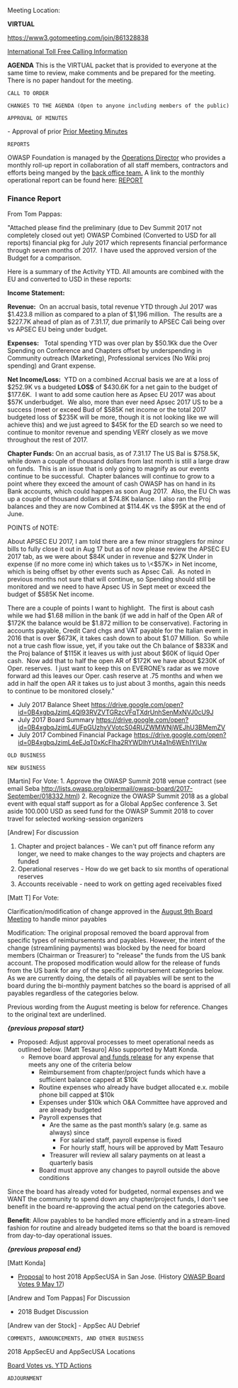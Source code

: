 Meeting Location:

**VIRTUAL**

<https://www3.gotomeeting.com/join/861328838>

[International Toll Free Calling
Information](International_Toll_Free_Calling_Information "wikilink")

**AGENDA** This is the VIRTUAL packet that is provided to everyone at
the same time to review, make comments and be prepared for the meeting.
There is no paper handout for the meeting.

`CALL TO ORDER`

`CHANGES TO THE AGENDA (Open to anyone including members of the public)`

`APPROVAL OF MINUTES`

\- Approval of prior [Prior Meeting
Minutes](https://docs.google.com/a/owasp.org/document/d/1jA8EuT496FWy2s2N1CHcDRTDEy3gaNJ9RRzYMQu1MHo/edit?usp=sharing)

`REPORTS`

OWASP Foundation is managed by the [Operations
Director](https://www.owasp.org/index.php/About_OWASP#Employees_and_Contractors)
who provides a monthly roll-up report in collaboration of all staff
members, contractors and efforts being manged by the [back office
team.](https://www.owasp.org/index.php/About_OWASP#Employees_and_Contractors)
A link to the monthly operational report can be found here:
[REPORT](http://owasp.blogspot.com/2017/01/owasp-operations-update-for-january-2017.html)

### Finance Report

From Tom Pappas:

"Attached please find the preliminary (due to Dev Summit 2017 not
completely closed out yet) OWASP Combined (Converted to USD for all
reports) financial pkg for July 2017 which represents financial
performance through seven months of 2017.  I have used the approved
version of the Budget for a comparison. 

Here is a summary of the Activity YTD. All amounts are combined with the
EU and converted to USD in these reports:   

**Income Statement:** 

**Revenue:**  On an accrual basis, total revenue YTD through Jul 2017
was $1.423.8 million as compared to a plan of $1,196 million.  The
results are a $227.7K ahead of plan as of 7.31.17, due primarily to
APSEC Cali being over vs APSEC EU being under budget. 

**Expenses:**   Total spending YTD was over plan by $50.1Kk due the Over
Spending on Conference and Chapters offset by underspending in Community
outreach (Marketing), Professional services (No Wiki proj spending) and
Grant expense.

**Net Income/Loss:**  YTD on a combined Accrual basis we are at a loss
of $252.9K vs a budgeted **LOSS** of $430.6K for a net gain to the
budget of $177.6K.  I want to add some caution here as Apsec EU 2017 was
about $57K underbudget.  We also, more than ever need Apsec 2017 US to
be a success (meet or exceed Bud of $585K net income or the total 2017
budgeted loss of $235K will be more, though it is not looking like we
will achieve this) and we just agreed to $45K for the ED search so we
need to continue to monitor revenue and spending VERY closely as we move
throughout the rest of 2017.  

**Chapter Funds:** On an accrual basis, as of 7.31.17 The US Bal is
$758.5K, while down a couple of thousand dollars from last month is
still a large draw on funds.  This is an issue that is only going to
magnify as our events continue to be successful.  Chapter balances will
continue to grow to a point where they exceed the amount of cash OWASP
has on hand in its Bank accounts, which could happen as soon Aug 2017. 
Also, the EU Ch was up a couple of thousand dollars at $74.8K balance. 
I also ran the Proj balances and they are now Combined at $114.4K vs the
$95K at the end of June.

POINTS of NOTE:

About APSEC EU 2017, I am told there are a few minor stragglers for
minor bills to fully close it out in Aug 17 but as of now please review
the APSEC EU 2017 tab, as we were about $84K under in revenue and $27K
Under in expense (if no more come in) which takes us to \<$57K\> in Net
income, which is being offset by other events such as Apsec Cali.  As
noted in previous months not sure that will continue, so Spending should
still be monitored and we need to have Apsec US in Sept meet or exceed
the budget of $585K Net income.

There are a couple of points I want to highlight.  The first is about
cash while we had $1.68 million in the bank (if we add in half of the
Open AR of $172K the balance would be $1.872 million to be
conservative). Factoring in accounts payable, Credit Card chgs and VAT
payable for the Italian event in 2016 that is over $673K, it takes cash
down to about $1.07 Million.  So while not a true cash flow issue, yet,
if you take out the Ch balance of $833K and the Proj balance of $115K it
leaves us with just about $60K of liquid Oper cash.  Now add that to
half the open AR of $172K we have about $230K of Oper. reserves.  I just
want to keep this on EVERONE’s radar as we move forward ad this leaves
our Oper. cash reserve at .75 months and when we add in half the open AR
it takes us to just about 3 months, again this needs to continue to be
monitored closely."

  - July 2017 Balance Sheet
    <https://drive.google.com/open?id=0B4xgbqJzimL4Ql93RVZVTGRzcVFqTXdrUnhSenMxNVJ0cU9J>
  - July 2017 Board Summary
    <https://drive.google.com/open?id=0B4xgbqJzimL4UFpGUzhyVVotcS04RUZWMWNjWEJhU3BMemZV>
  - July 2017 Combined Financial Package
    <https://drive.google.com/open?id=0B4xgbqJzimL4eEJqT0xKcFlha2RYWDlhYUt4a1h6WEh1YlUw>

`OLD BUSINESS`

`NEW BUSINESS`

\[Martin\] For Vote:
1\. Approve the OWASP Summit 2018 venue contract (see email Seba
<http://lists.owasp.org/pipermail/owasp-board/2017-September/018332.html>)
2\. Recognize the OWASP Summit 2018 as a global event with equal staff
support as for a Global AppSec conference
3\. Set aside 100.000 USD as seed fund for the OWASP Summit 2018 to
cover travel for selected working-session organizers

\[Andrew\] For discussion

1.  Chapter and project balances - We can't put off finance reform any
    longer, we need to make changes to the way projects and chapters are
    funded
2.  Operational reserves - How do we get back to six months of
    operational reserves
3.  Accounts receivable - need to work on getting aged receivables fixed

\[Matt T\] For Vote:

Clarification/modification of change approved in the [August 9th Board
Meeting](August_9,_2017 "wikilink") to handle minor payables

Modification: The original proposal removed the board approval from
specific types of reimbursements and payables. However, the intent of
the change (streamlining payments) was blocked by the need for board
members (Chairman or Treasurer) to "release" the funds from the US bank
account. The proposed modification would allow for the release of funds
from the US bank for any of the specific reimbursement categories below.
As we are currently doing, the details of all payables will be sent to
the board during the bi-monthly payment batches so the board is apprised
of all payables regardless of the categories below.

Previous wording from the August meeting is below for reference. Changes
to the original text are underlined.

***{previous proposal start}***

  - Proposed: Adjust approval processes to meet operational needs as
    outlined below. \[Matt Tesauro\] Also supported by Matt Konda.
      - Remove board approval <u>and funds release</u> for any expense
        that meets any one of the criteria below
          - Reimbursement from chapter/project funds which have a
            sufficient balance capped at $10k
          - Routine expenses who already have budget allocated e.x.
            mobile phone bill capped at $10k
          - Expenses under $10k which O\&A Committee have approved and
            are already budgeted
          - Payroll expenses that
              - Are the same as the past month’s salary (e.g. same as
                always) since
                  - For salaried staff, payroll expense is fixed
                  - For hourly staff, hours will be approved by Matt
                    Tesauro
              - Treasurer will review all salary payments on at least a
                quarterly basis
          - Board must approve any changes to payroll outside the above
            conditions

Since the board has already voted for budgeted, normal expenses and we
WANT the community to spend down any chapter/project funds, I don't see
benefit in the board re-approving the actual pend on the categories
above.

**Benefit**: Allow payables to be handled more efficiently and in a
stream-lined fashion for routine and already budgeted items so that the
board is removed from day-to-day operational issues.

***{previous proposal end}***

\[Matt Konda\]

  - [Proposal](https://docs.google.com/document/d/1YZjyyinr1O2JYVj7pFszMZyngN1IrgayRuQxCRoUVNM/edit)
    to host 2018 AppSecUSA in San Jose. (History [OWASP Board Votes 9
    May 17](OWASP_Board_Votes "wikilink"))

\[Andrew and Tom Pappas\] For Discussion

  - 2018 Budget Discussion

\[Andrew van der Stock\] - AppSec AU Debrief

`COMMENTS, ANNOUNCEMENTS, AND OTHER BUSINESS`

2018 AppSecEU and AppSecUSA Locations

[Board Votes vs. YTD
Actions](https://www.owasp.org/index.php/OWASP_Board_Votes)

`ADJOURNMENT`